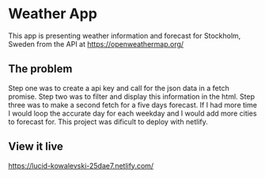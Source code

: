 # Weather App

This app is presenting weather information and forecast for Stockholm, Sweden from the API at https://openweathermap.org/

## The problem

Step one was to create a api key and call for the json data in a fetch promise. Step two was to filter and display this information in the html. Step three was to make a second fetch for a five days forecast. If I had more time I would loop the accurate day for each weekday and I would add more cities to forecast for. This project was dificult to deploy with netlify.

## View it live

https://lucid-kowalevski-25dae7.netlify.com/
